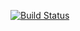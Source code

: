 [![Build Status](https://travis-ci.org/WeHaveJoy/RegNumber-weapp.svg?branch=master)](https://travis-ci.org/WeHaveJoy/RegNumber-weapp)